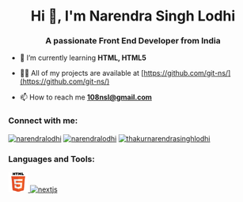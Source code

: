 <h1 align="center">Hi 👋, I'm Narendra Singh Lodhi</h1>
<h3 align="center">A passionate Front End Developer from India</h3>

- 🌱 I’m currently learning **HTML, HTML5**

- 👨‍💻 All of my projects are available at [https://github.com/git-ns/](https://github.com/git-ns/)

- 📫 How to reach me **108nsl@gmail.com**

<h3 align="left">Connect with me:</h3>
<p align="left">
<a href="https://twitter.com/narendralodhi" target="blank"><img align="center" src="https://raw.githubusercontent.com/rahuldkjain/github-profile-readme-generator/master/src/images/icons/Social/twitter.svg" alt="narendralodhi" height="30" width="40" /></a>
<a href="https://linkedin.com/in/narendralodhi" target="blank"><img align="center" src="https://raw.githubusercontent.com/rahuldkjain/github-profile-readme-generator/master/src/images/icons/Social/linked-in-alt.svg" alt="narendralodhi" height="30" width="40" /></a>
<a href="https://instagram.com/thakurnarendrasinghlodhi" target="blank"><img align="center" src="https://raw.githubusercontent.com/rahuldkjain/github-profile-readme-generator/master/src/images/icons/Social/instagram.svg" alt="thakurnarendrasinghlodhi" height="30" width="40" /></a>
</p>

<h3 align="left">Languages and Tools:</h3>
<p align="left"> <a href="https://www.w3.org/html/" target="_blank" rel="noreferrer"> <img src="https://raw.githubusercontent.com/devicons/devicon/master/icons/html5/html5-original-wordmark.svg" alt="html5" width="40" height="40"/> </a> <a href="https://nextjs.org/" target="_blank" rel="noreferrer"> <img src="https://cdn.worldvectorlogo.com/logos/nextjs-2.svg" alt="nextjs" width="40" height="40"/> </a> </p>
